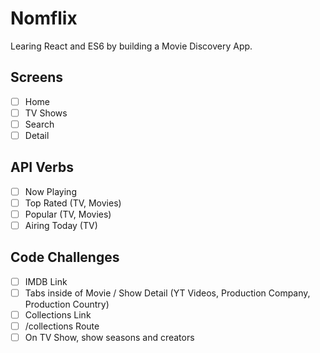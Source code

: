 # Nomflix

Learing React and ES6 by building a Movie Discovery App.

## Screens

- [ ] Home
- [ ] TV Shows
- [ ] Search
- [ ] Detail

## API Verbs

- [ ] Now Playing
- [ ] Top Rated (TV, Movies)
- [ ] Popular (TV, Movies)
- [ ] Airing Today (TV)

## Code Challenges

- [ ] IMDB Link
- [ ] Tabs inside of Movie / Show Detail (YT Videos, Production Company, Production Country)
- [ ] Collections Link
- [ ] /collections Route
- [ ] On TV Show, show seasons and creators